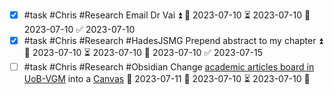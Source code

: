 - [x] #task #Chris #Research Email Dr Vai ⏫ 🛫 2023-07-10 ⏳ 2023-07-10 📅 2023-07-10 ✅ 2023-07-10
- [x] #task #Chris #Research #HadesJSMG  Prepend abstract to my chapter ⏫ 🛫 2023-07-10 ⏳ 2023-07-10 📅 2023-07-10 ✅ 2023-07-15
- [ ] #task #Chris #Research #Obsidian Change [academic articles board in UoB-VGM](obsidian://open?vault=UoB-VGM&file=Academic%20Paper%20Ideas%20Board) into a [Canvas](https://help.obsidian.md/Plugins/Canvas) 📅 2023-07-11 🛫 2023-07-10 ⏳ 2023-07-10 🔽 